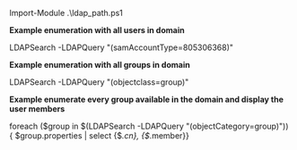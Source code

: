 Import-Module .\ldap_path.ps1

**Example enumeration with all users in domain**

LDAPSearch -LDAPQuery "(samAccountType=805306368)"

**Example enumeration with all groups in domain**

LDAPSearch -LDAPQuery "(objectclass=group)"

**Example enumerate every group available in the domain and display the user members**

foreach ($group in $(LDAPSearch -LDAPQuery "(objectCategory=group)")) { $group.properties | select {$_.cn}, {$_.member}}
